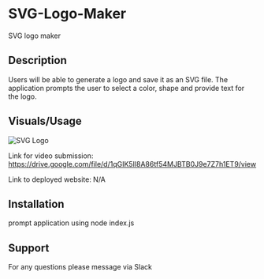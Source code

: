 # SVG-Logo-Maker

SVG logo maker

## Description

Users will be able to generate a logo and save it as an SVG file. The application prompts the user to select a color, shape and provide text for the logo.

## Visuals/Usage

![SVG Logo](./Assets/)

Link for video submission: https://drive.google.com/file/d/1qGIK5lI8A86tf54MJBTB0J9e7Z7h1ET9/view

Link to deployed website: N/A

## Installation
prompt application using node index.js

## Support

For any questions please message via Slack